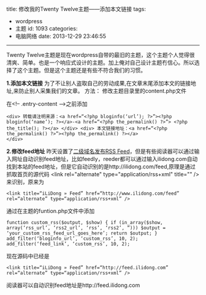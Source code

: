 title: 修改我的Twenty Twelve主题——添加本文链接
tags:
  - wordpress
  - 主题
id: 1093
categories:
  - 电脑网络
date: 2013-12-29 23:46:55
---

Twenty Twelve主题是现在wordpress自带的最旧的主题，这个主题个人觉得很清爽、简单。也是一个响应式设计的主题。加上俺对自己设计主题冇信心。所以选择了这个主题。但是这个主题还是有些不符合我们的习惯。

**1.添加本文链接**
为了不让别人盗取自己的劳动成果,在文章末尾添加本文的链接地址,来防止别人采集我们的文章。
方法：
修改主题目录里的content.php文件

在<!– .entry-content –>之前添加

	<div> 转载请注明来源：<a href=“<?php bloginfo(‘url’); ?>”><?php bloginfo(‘name’); ?></a>-<a href=“<?php the_permalink() ?>”> <?php the_title(); ?></a> </div> <div> 本文链接地址：<a href=“<?php the_permalink() ?>”><?php the_permalink() ?></a> 
	</div> 

**2.修改feed地址**
昨天设置了[二级域名发布RSS Feed](http://ilidong.com/html/1087.html "在WordPress中使用二级域名发布RSS Feed")，但是有些阅读器可以通过输入网址自动识别feed地址，比如feedly，reeder都可以通过输入ilidong.com自动找到本站的feed地址，但是它自动识别的是http://ilidong.com/feed,原理是通过抓取首页的源代码 &lt;link rel="alternate" type="application/rss+xml" title="" /&gt;来识别，原来为

	<link title=“iLiDong » Feed” href=“http://www.ilidong.com/feed” rel=“alternate” type=“application/rss+xml” />
通过在主题的funtion.php文件中添加

	function custom_rss($output, $show) { if (in_array($show, array(‘rss_url’, ‘rss2_url’, ‘rss’, ‘rss2’, “))) $output = ‘your_custom_rss_feed_url_goes_here’; return $output; } add_filter(‘bloginfo_url’, ‘custom_rss’, 10, 2); add_filter(‘feed_link’, ‘custom_rss’, 10, 2); 

现在源码中已经是

	<link title=“iLiDong » Feed” href=“http://feed.ilidong.com” rel=“alternate” type=“application/rss+xml” />

阅读器可以自动识别feed地址是http://feed.ilidong.com